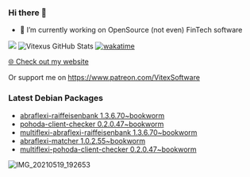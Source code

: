 ### Hi there 👋

- 🔭 I’m currently working on OpenSource  (not even) FinTech software

![](https://komarev.com/ghpvc/?username=Vitexus)
![Vitexus GitHub Stats](https://github-readme-stats.vercel.app/api?username=Vitexus&show_icons=true)
[![wakatime](https://wakatime.com/badge/user/5abba9ca-813e-43ac-9b5f-b1cfdf3dc1c7.svg)](https://wakatime.com/@5abba9ca-813e-43ac-9b5f-b1cfdf3dc1c7)

<p><a href="https://vitexsoftware.cz">🌐 Check out my website</a></p>

Or support me on https://www.patreon.com/VitexSoftware

### Latest Debian Packages
<!-- DEBIAN-PACKAGES-LIST:START -->
- [abraflexi-raiffeisenbank 1.3.6.70~bookworm](https://repo.vitexsoftware.com/package.php?package=abraflexi-raiffeisenbank)
- [pohoda-client-checker 0.2.0.47~bookworm](https://repo.vitexsoftware.com/package.php?package=pohoda-client-checker)
- [multiflexi-abraflexi-raiffeisenbank 1.3.6.70~bookworm](https://repo.vitexsoftware.com/package.php?package=multiflexi-abraflexi-raiffeisenbank)
- [abraflexi-matcher 1.0.2.55~bookworm](https://repo.vitexsoftware.com/package.php?package=abraflexi-matcher)
- [multiflexi-pohoda-client-checker 0.2.0.47~bookworm](https://repo.vitexsoftware.com/package.php?package=multiflexi-pohoda-client-checker)
<!-- DEBIAN-PACKAGES-LIST:END -->

![IMG_20210519_192653](https://user-images.githubusercontent.com/2621130/120022731-1bd48900-bfed-11eb-90f9-4f88f560b8b7.jpg)

<!--
**Vitexus/Vitexus** is a ✨ _special_ ✨ repository because its `README.md` (this file) appears on your GitHub profile.

Here are some ideas to get you started:

- 🌱 I’m currently learning ...
- 👯 I’m looking to collaborate on ...
- 🤔 I’m looking for help with ...
- 💬 Ask me about ...
- 📫 How to reach me: ...
- 😄 Pronouns: ...
- ⚡ Fun fact: ...
-->


